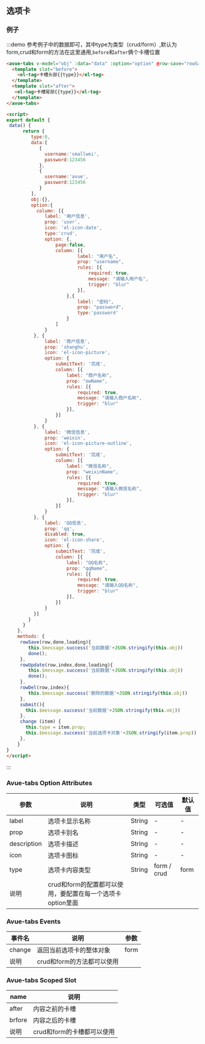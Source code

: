 <script>
export default {
 data() {
      return {
         type:0,
         obj:{},
         data:[
            {
              username:'smallwei',
              password:123456
            },
            {
              username:'avue',
              password:123456
            }
         ],
         option:{
           column: [{
              label: '用户信息',
              prop: 'user',
              icon: 'el-icon-date',
              type:'crud',
              option: {
                  page:false,
                  column: [{
                          label: "用户名",
                          prop: "username",
                          rules: [{
                              required: true,
                              message: "请输入用户名",
                              trigger: "blur"
                          }],
                      },{
                          label: "密码",
                          prop: "password",
                          type:'password'
                      }
                  ]
              }
          }, {
              label: '商户信息',
              prop: 'shanghu',
              icon: 'el-icon-picture',
              option: {
                  submitText: '完成',
                  column: [{
                      label: "商户名称",
                      prop: "owName",
                      rules: [{
                          required: true,
                          message: "请输入商户名称",
                          trigger: "blur"
                      }],
                  }]
              }
          }, {
              label: '微信信息',
              prop: 'weixin',
              icon: 'el-icon-picture-outline',
              option: {
                  submitText: '完成',
                  column: [{
                      label: "微信名称",
                      prop: "weixinName",
                      rules: [{
                          required: true,
                          message: "请输入微信名称",
                          trigger: "blur"
                      }],
                  }]
              }
          }, {
              label: 'QQ信息',
              prop: 'qq',
              disabled: true,
              icon: 'el-icon-share',
              option: {
                  submitText: '完成',
                  column: [{
                      label: "QQ名称",
                      prop: "qqName",
                      rules: [{
                          required: true,
                          message: "请输入QQ名称",
                          trigger: "blur"
                      }],
                  }]
              }
          }]
        }
      }
    },  
    methods: {
     rowSave(row,done,loading){
        this.$message.success('当前数据'+JSON.stringify(this.obj))
        done();
     },
     rowUpdate(row,index,done,loading){
        this.$message.success('当前数据'+JSON.stringify(this.obj))
        done();
     },
     rowDel(row,index){
        this.$message.success('删除的数据'+JSON.stringify(this.obj))
     },
     submit(){
       this.$message.success('当前数据'+JSON.stringify(this.obj))
     },
     change (item) {
       this.type = item.prop
       this.$message.success('当前选项卡对象'+JSON.stringify(item.prop))
     },
    }
}
</script>

<style>

</style>

## 选项卡


### 例子

:::demo 参考例子中的数据即可，其中type为类型（crud/form）,默认为form,crud和form的方法在这里通用,`before`和`after`俩个卡槽位置
```html
<avue-tabs v-model="obj" :data="data" :option="option" @row-save="rowSave" @row-update="rowUpdate" @row-del="rowDel" @submit="submit" @change="change">
  <template slot="before">
    <el-tag>卡槽头部{{type}}</el-tag>
  </template>
  <template slot="after">
   <el-tag>卡槽尾部{{type}}</el-tag>
  </template>
</avue-tabs>

<script>
export default {
 data() {
      return {
         type:0,
         data:[
            {
              username:'smallwei',
              password:123456
            },
            {
              username:'avue',
              password:123456
            }
         ],
         obj:{},
         option:{
           column: [{
              label: '用户信息',
              prop: 'user',
              icon: 'el-icon-date',
              type:'crud',
              option: {,
                  page:false,
                  column: [{
                          label: "用户名",
                          prop: "username",
                          rules: [{
                              required: true,
                              message: "请输入用户名",
                              trigger: "blur"
                          }],
                      },{
                          label: "密码",
                          prop: "password",
                          type:'password'
                      }
                  ]
              }
          }, {
              label: '商户信息',
              prop: 'shanghu',
              icon: 'el-icon-picture',
              option: {
                  submitText: '完成',
                  column: [{
                      label: "商户名称",
                      prop: "owName",
                      rules: [{
                          required: true,
                          message: "请输入商户名称",
                          trigger: "blur"
                      }],
                  }]
              }
          }, {
              label: '微信信息',
              prop: 'weixin',
              icon: 'el-icon-picture-outline',
              option: {
                  submitText: '完成',
                  column: [{
                      label: "微信名称",
                      prop: "weixinName",
                      rules: [{
                          required: true,
                          message: "请输入微信名称",
                          trigger: "blur"
                      }],
                  }]
              }
          }, {
              label: 'QQ信息',
              prop: 'qq',
              disabled: true,
              icon: 'el-icon-share',
              option: {
                  submitText: '完成',
                  column: [{
                      label: "QQ名称",
                      prop: "qqName",
                      rules: [{
                          required: true,
                          message: "请输入QQ名称",
                          trigger: "blur"
                      }],
                  }]
              }
          }]
        }
      }
    },  
    methods: {
     rowSave(row,done,loading){
        this.$message.success('当前数据'+JSON.stringify(this.obj))
        done();
     },
     rowUpdate(row,index,done,loading){
        this.$message.success('当前数据'+JSON.stringify(this.obj))
        done();
     },
     rowDel(row,index){
        this.$message.success('删除的数据'+JSON.stringify(this.obj))
     },
     submit(){
       this.$message.success('当前数据'+JSON.stringify(this.obj))
     },
     change (item) {
       this.type = item.prop;
       this.$message.success('当前选项卡对象'+JSON.stringify(item.prop))
     },
    }
}
</script>
```
:::


### Avue-tabs Option Attributes

| 参数      | 说明          | 类型      | 可选值                           | 默认值  |
|---------- |-------------- |---------- |--------------------------------  |-------- |
| label | 选项卡显示名称 | String | -  | - |
| prop | 选项卡别名 | String | -  | - |
| description | 选项卡描述 | String | -  | - |
| icon | 选项卡图标 | String | -  | - |
| type | 选项卡内容类型 | String | form / crud  | form |
| 说明 | crud和form的配置都可以使用，要配置在每一个选项卡option里面 |

### Avue-tabs Events

| 事件名 | 说明 | 参数 |
| ---- | ---- | ---- |
| change | 返回当前选项卡的整体对象 | form |
| 说明 | crud和form的方法都可以使用 |

### Avue-tabs Scoped Slot

| name | 说明 |
|------|--------|
| after | 内容之前的卡槽 |
| brfore | 内容之后的卡槽 |
| 说明 | crud和form的卡槽都可以使用 |


